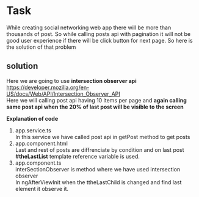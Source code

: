 # Task

While creating social networking web app there will be more than thousands of post. So while calling posts api with pagination it will not be good user experience if there will be click button for next page. So here is the solution of that problem

## solution

Here we are going to use **intersection observer api**
<br>
https://developer.mozilla.org/en-US/docs/Web/API/Intersection_Observer_API  
Here we will calling post api having 10 items per page and **again calling same post api when the 20% of last post will be visible to the screen** 

**Explanation of code**
1. app.service.ts
   <br>
    In this service we have called post api in getPost method to get posts
2. app.component.html
    <br>
    Last and rest of posts are diffrenciate by condition and on last post **#theLastList** template reference variable is used.
3. app.component.ts
    <br>
  interSectionObserver is method where we have used intersection observer
    <br>
  In ngAfterViewInit when the ttheLastChild is changed and find last element it observe it.
